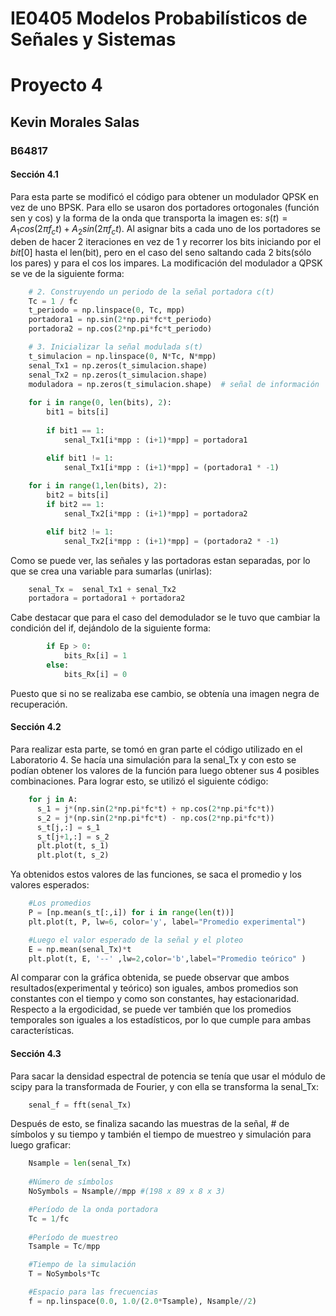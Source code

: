 # IE0405 Modelos Probabilísticos de Señales y Sistemas
# Proyecto 4
## Kevin Morales Salas
### B64817
#### Sección 4.1

Para esta parte se modificó el código para obtener un modulador QPSK en vez de uno BPSK. Para ello se usaron dos portadores ortogonales (función sen y cos) y la forma de la onda que transporta la imagen es: $s(t) = A_{1}cos(2\pi f_{c}t) + A_{2}sin(2\pi f_{c}t)$. Al asignar bits a cada uno de los portadores se deben de hacer 2 iteraciones en vez de 1 y recorrer los bits iniciando por el $bit[0]$ hasta el len(bit), pero en el caso del seno saltando cada 2 bits(sólo los pares) y para el cos los impares. La modificación del modulador a QPSK se ve de la siguiente forma:

```python
    # 2. Construyendo un periodo de la señal portadora c(t)
    Tc = 1 / fc 
    t_periodo = np.linspace(0, Tc, mpp)
    portadora1 = np.sin(2*np.pi*fc*t_periodo)
    portadora2 = np.cos(2*np.pi*fc*t_periodo)

    # 3. Inicializar la señal modulada s(t)
    t_simulacion = np.linspace(0, N*Tc, N*mpp) 
    senal_Tx1 = np.zeros(t_simulacion.shape)
    senal_Tx2 = np.zeros(t_simulacion.shape)
    moduladora = np.zeros(t_simulacion.shape)  # señal de información
 
    for i in range(0, len(bits), 2):
        bit1 = bits[i]
        
        if bit1 == 1:
            senal_Tx1[i*mpp : (i+1)*mpp] = portadora1

        elif bit1 != 1:
            senal_Tx1[i*mpp : (i+1)*mpp] = (portadora1 * -1)
            
    for i in range(1,len(bits), 2):
        bit2 = bits[i]
        if bit2 == 1:
            senal_Tx2[i*mpp : (i+1)*mpp] = portadora2

        elif bit2 != 1:
            senal_Tx2[i*mpp : (i+1)*mpp] = (portadora2 * -1)

```
Como se puede ver, las señales y las portadoras estan separadas, por lo que se crea una variable para sumarlas (unirlas):

```python
    senal_Tx =  senal_Tx1 + senal_Tx2
    portadora = portadora1 + portadora2
```
Cabe destacar que para el caso del demodulador se le tuvo que cambiar la condición del if, dejándolo de la siguiente forma:

```python
        if Ep > 0:
            bits_Rx[i] = 1
        else:
            bits_Rx[i] = 0
```
Puesto que si no se realizaba ese cambio, se obtenía una imagen negra de recuperación.

#### Sección 4.2

Para realizar esta parte, se tomó en gran parte el código utilizado en el Laboratorio 4. Se hacía una simulación para la senal_Tx y con esto se podían obtener los valores de la función para luego obtener sus 4 posibles combinaciones. Para lograr esto, se utilizó el siguiente código:

```python
    for j in A: 
      s_1 = j*(np.sin(2*np.pi*fc*t) + np.cos(2*np.pi*fc*t))
      s_2 = j*(np.sin(2*np.pi*fc*t) - np.cos(2*np.pi*fc*t))
      s_t[j,:] = s_1
      s_t[j+1,:] = s_2
      plt.plot(t, s_1)
      plt.plot(t, s_2)
```

Ya obtenidos estos valores de las funciones, se saca el promedio y los valores esperados:

```python
    #Los promedios
    P = [np.mean(s_t[:,i]) for i in range(len(t))]
    plt.plot(t, P, lw=6, color='y', label="Promedio experimental")

    #Luego el valor esperado de la señal y el ploteo
    E = np.mean(senal_Tx)*t 
    plt.plot(t, E, '--' ,lw=2,color='b',label="Promedio teórico" )
```

Al comparar con la gráfica obtenida, se puede observar que ambos resultados(experimental y teórico) son iguales, ambos promedios son constantes con el tiempo y como son constantes, hay estacionaridad. Respecto a la ergodicidad, se puede ver también que los promedios temporales son iguales a los estadísticos, por lo que cumple para ambas características.

#### Sección 4.3

Para sacar la densidad espectral de potencia se tenía que usar el módulo de scipy para la transformada de Fourier, y con ella se transforma la senal_Tx:


```python
    senal_f = fft(senal_Tx)
```

Después de esto, se finaliza sacando las muestras de la señal, # de símbolos y su tiempo y también el tiempo de muestreo y simulación para luego graficar:

```python
    Nsample = len(senal_Tx)
    
    #Número de símbolos
    NoSymbols = Nsample//mpp #(198 x 89 x 8 x 3)

    #Período de la onda portadora
    Tc = 1/fc 
    
    #Período de muestreo
    Tsample = Tc/mpp

    #Tiempo de la simulación
    T = NoSymbols*Tc 

    #Espacio para las frecuencias
    f = np.linspace(0.0, 1.0/(2.0*Tsample), Nsample//2)

```
